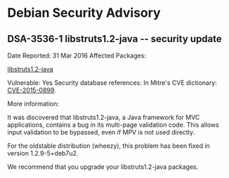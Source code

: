 
Debian Security Advisory
========================


DSA-3536-1 libstruts1.2-java -- security update
-----------------------------------------------



Date Reported:
31 Mar 2016
Affected Packages:

[libstruts1.2-java](https://packages.debian.org/src:libstruts1.2-java)

Vulnerable:
Yes
Security database references:
In Mitre's CVE dictionary: [CVE-2015-0899](https://security-tracker.debian.org/tracker/CVE-2015-0899).  

More information:

It was discovered that libstruts1.2-java, a Java framework for MVC
applications, contains a bug in its multi-page validation code. This
allows input validation to be bypassed, even if MPV is not used
directly.


For the oldstable distribution (wheezy), this problem has been fixed
in version 1.2.9-5+deb7u2.


We recommend that you upgrade your libstruts1.2-java packages.





